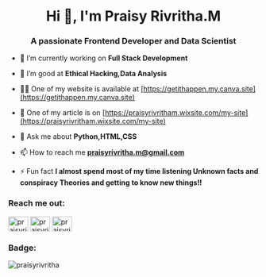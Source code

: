 <h1 align="center">Hi 👋, I'm Praisy Rivritha.M</h1>
<h3 align="center">A passionate Frontend Developer and Data Scientist</h3>

- 🔭 I’m currently working on **Full Stack Development**

- 🌱 I’m good at **Ethical Hacking,Data Analysis**

- 👨‍💻 One of my website is available at [https://getithappen.my.canva.site](https://getithappen.my.canva.site)

- 📝 One of my article is on [https://praisyrivritham.wixsite.com/my-site](https://praisyrivritham.wixsite.com/my-site)

- 💬 Ask me about **Python,HTML,CSS**

- 📫 How to reach me **praisyrivritha.m@gmail.com**

- ⚡ Fun fact **I almost spend most of my time listening Unknown facts and conspiracy Theories and getting to know new things!!**

<h3 align="left">Reach me out:</h3>
<p align="left">
<a href="https://twitter.com/praisyrivritham" target="blank"><img align="center" src="https://raw.githubusercontent.com/rahuldkjain/github-profile-readme-generator/master/src/images/icons/Social/twitter.svg" alt="praisyrivritham" height="30" width="40" /></a>
<a href="https://www.linkedin.com/in/praisy-rivritha-m-585279225/" target="blank"><img align="center" src="https://raw.githubusercontent.com/rahuldkjain/github-profile-readme-generator/master/src/images/icons/Social/linked-in-alt.svg" alt="praisyrivritha.m" height="30" width="40" /></a>
<a href="https://www.hackerrank.com/praisyrivritha_m" target="blank"><img align="center" src="https://raw.githubusercontent.com/rahuldkjain/github-profile-readme-generator/master/src/images/icons/Social/hackerrank.svg" alt="praisyrivritha_m" height="30" width="40" /></a>
</p>
<h3 align="left">Badge:</h3>
<p><img align="center" src="https://github-readme-streak-stats.herokuapp.com/?user=praisyrivritha&" alt="praisyrivritha" /></p>

